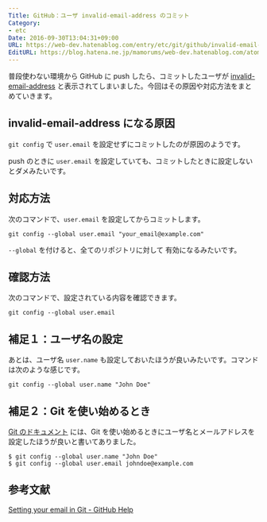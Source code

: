 ```yaml
---
Title: GitHub：ユーザ invalid-email-address のコミット
Category:
- etc
Date: 2016-09-30T13:04:31+09:00
URL: https://web-dev.hatenablog.com/entry/etc/git/github/invalid-email-address-committed
EditURL: https://blog.hatena.ne.jp/mamorums/web-dev.hatenablog.com/atom/entry/10328749687187072463
---
```


普段使わない環境から GitHub に push したら、コミットしたユーザが [invalid-email-address](https://github.com/invalid-email-address) と表示されてしまいました。今回はその原因や対応方法をまとめていきます。


## invalid-email-address になる原因
`git config` で `user.email` を設定せずにコミットしたのが原因のようです。

push のときに `user.email` を設定していても、コミットしたときに設定しないとダメみたいです。


## 対応方法
次のコマンドで、`user.email` を設定してからコミットします。

```
git config --global user.email "your_email@example.com"
```

`--global` を付けると、全てのリポジトリに対して
有効になるみたいです。


## 確認方法
次のコマンドで、設定されている内容を確認できます。

```
git config --global user.email
```


## 補足１：ユーザ名の設定
あとは、ユーザ名 `user.name` も設定しておいたほうが良いみたいです。コマンドは次のような感じです。

```
git config --global user.name "John Doe"
```


## 補足２：Git を使い始めるとき
[Git のドキュメント](https://git-scm.com/book/ja/v1/%E4%BD%BF%E3%81%84%E5%A7%8B%E3%82%81%E3%82%8B-%E6%9C%80%E5%88%9D%E3%81%AEGit%E3%81%AE%E6%A7%8B%E6%88%90) には、Git を使い始めるときにユーザ名とメールアドレスを設定したほうが良いと書いてありました。

```
$ git config --global user.name "John Doe"
$ git config --global user.email johndoe@example.com
```

## 参考文献
[Setting your email in Git - GitHub Help](https://help.github.com/articles/setting-your-email-in-git/)
